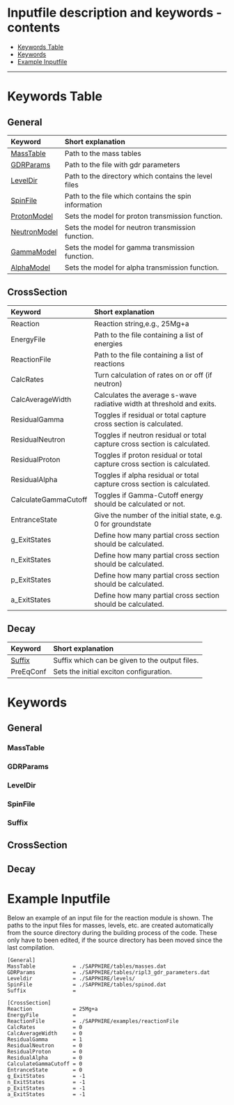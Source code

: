# Inputfile description and keywords - contents

- [Keywords Table](#keywords-table)
- [Keywords](#keywords)
- [Example Inputfile](#example-inputfile)

---

# Keywords Table
## General

| Keyword       | Short explanation 
| :--- | :---      
| [MassTable](#masstable) | Path to the mass tables   
| [GDRParams](#gdrparams) | Path to the file with gdr parameters
| [LevelDir](#leveldir)   | Path to the directory which contains the level files
| [SpinFile](#spinfile)   | Path to the file which contains the spin information
| [ProtonModel](#threads)  | Sets the model for proton transmission function.
| [NeutronModel](#threads) | Sets the model for neutron transmission function.
| [GammaModel](#threads)   | Sets the model for gamma transmission function.
| [AlphaModel](#threads)   | Sets the model for alpha transmission function.

## CrossSection
| Keyword       | Short explanation 
| :--- | :---      
|Reaction            | Reaction string,e.g., 25Mg+a 
|EnergyFile          | Path to the file containing a list of energies
|ReactionFile        | Path to the file containing a list of reactions
|CalcRates           | Turn calculation of rates on or off (if neutron)
|CalcAverageWidth    | Calculates the average s-wave radiative width at threshold and exits.
|ResidualGamma       | Toggles if residual or total capture cross section is calculated.
|ResidualNeutron     | Toggles if neutron residual or total capture cross section is calculated.
|ResidualProton      | Toggles if proton residual or total capture cross section is calculated.
|ResidualAlpha       | Toggles if alpha residual or total capture cross section is calculated.
|CalculateGammaCutoff| Toggles if Gamma-Cutoff energy should be calculated or not.
|EntranceState       | Give the number of the initial state, e.g. 0 for groundstate
|g_ExitStates        | Define how many partial cross section should be calculated.
|n_ExitStates        | Define how many partial cross section should be calculated.
|p_ExitStates        | Define how many partial cross section should be calculated.
|a_ExitStates        | Define how many partial cross section should be calculated.

## Decay
| Keyword       | Short explanation 
| :--- | :---      
| [Suffix](#suffix)       | Suffix which can be given to the output files.
| PreEqConf | Sets the initial exciton configuration.

# Keywords
## General
### MassTable
### GDRParams
### LevelDir
### SpinFile
### Suffix

## CrossSection

## Decay


# Example Inputfile
Below an example of an input file for the reaction module is shown.
The paths to the input files for masses, levels, etc. are created automatically from the source directory during the building process of the code. These only have to been edited, if the source directory has been moved since the last compilation.


```
[General]
MassTable            = ./SAPPHIRE/tables/masses.dat
GDRParams            = ./SAPPHIRE/tables/ripl3_gdr_parameters.dat
Leveldir             = ./SAPPHIRE/levels/
SpinFile             = ./SAPPHIRE/tables/spinod.dat
Suffix               = 

[CrossSection]
Reaction             = 25Mg+a
EnergyFile           = 
ReactionFile         = ./SAPPHIRE/examples/reactionFile
CalcRates            = 0
CalcAverageWidth     = 0
ResidualGamma        = 1
ResidualNeutron      = 0
ResidualProton       = 0
ResidualAlpha        = 0
CalculateGammaCutoff = 0
EntranceState        = 0
g_ExitStates         = -1
n_ExitStates         = -1
p_ExitStates         = -1
a_ExitStates         = -1
```
